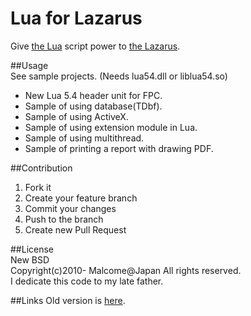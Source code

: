 # Lua for Lazarus

Give [the Lua](http://www.lua.org/) script power to [the Lazarus](http://www.lazarus.freepascal.org/).  

##Usage  
See sample projects. (Needs lua54.dll or liblua54.so)  

* New Lua 5.4 header unit for FPC.  
* Sample of using database(TDbf).  
* Sample of using ActiveX.  
* Sample of using extension module in Lua.  
* Sample of using multithread.  
* Sample of printing a report with drawing PDF.  

##Contribution  
1. Fork it  
2. Create your feature branch  
3. Commit your changes  
4. Push to the branch  
5. Create new Pull Request

##License  
New BSD  
Copyright(c)2010- Malcome@Japan All rights reserved.  
I dedicate this code to my late father.  

##Links
Old version is [here](https://code.google.com/p/lua4lazarus/).
